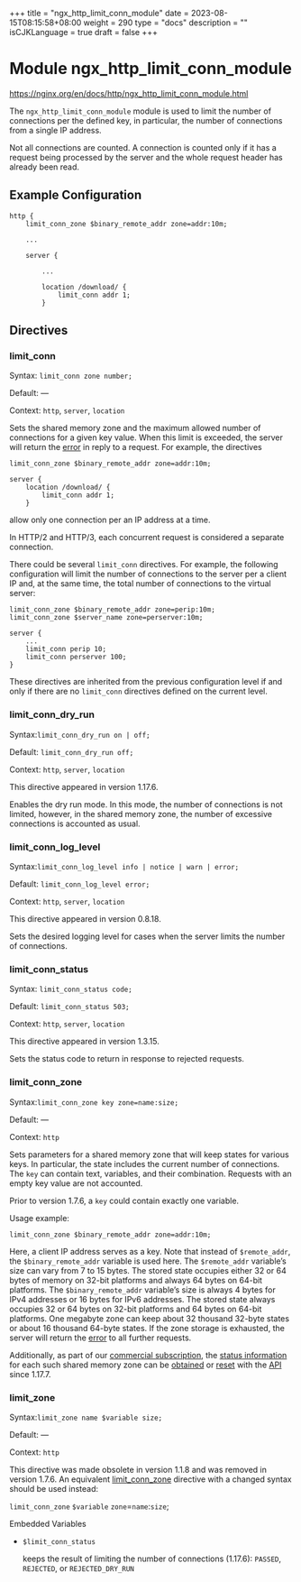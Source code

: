 +++
title = "ngx_http_limit_conn_module"
date = 2023-08-15T08:15:58+08:00
weight = 290
type = "docs"
description = ""
isCJKLanguage = true
draft = false
+++

# Module ngx_http_limit_conn_module

https://nginx.org/en/docs/http/ngx_http_limit_conn_module.html



The `ngx_http_limit_conn_module` module is used to limit the number of connections per the defined key, in particular, the number of connections from a single IP address.

Not all connections are counted. A connection is counted only if it has a request being processed by the server and the whole request header has already been read.



## Example Configuration



```
http {
    limit_conn_zone $binary_remote_addr zone=addr:10m;

    ...

    server {

        ...

        location /download/ {
            limit_conn addr 1;
        }
```





## Directives



### limit_conn

  Syntax:  `limit_conn zone number;`

  Default: —

  Context: `http`, `server`, `location`


Sets the shared memory zone and the maximum allowed number of connections for a given key value. When this limit is exceeded, the server will return the [error](https://nginx.org/en/docs/http/ngx_http_limit_conn_module.html#limit_conn_status) in reply to a request. For example, the directives

```
limit_conn_zone $binary_remote_addr zone=addr:10m;

server {
    location /download/ {
        limit_conn addr 1;
    }
```

allow only one connection per an IP address at a time.

In HTTP/2 and HTTP/3, each concurrent request is considered a separate connection.



There could be several `limit_conn` directives. For example, the following configuration will limit the number of connections to the server per a client IP and, at the same time, the total number of connections to the virtual server:

```
limit_conn_zone $binary_remote_addr zone=perip:10m;
limit_conn_zone $server_name zone=perserver:10m;

server {
    ...
    limit_conn perip 10;
    limit_conn perserver 100;
}
```



These directives are inherited from the previous configuration level if and only if there are no `limit_conn` directives defined on the current level.



### limit_conn_dry_run

  Syntax:`limit_conn_dry_run on | off;`

  Default: `limit_conn_dry_run off;`

  Context: `http`, `server`, `location`


This directive appeared in version 1.17.6.

Enables the dry run mode. In this mode, the number of connections is not limited, however, in the shared memory zone, the number of excessive connections is accounted as usual.



### limit_conn_log_level

  Syntax:`limit_conn_log_level info | notice | warn | error;`

  Default: `limit_conn_log_level error;`

  Context: `http`, `server`, `location`


This directive appeared in version 0.8.18.

Sets the desired logging level for cases when the server limits the number of connections.



### limit_conn_status

  Syntax:  `limit_conn_status code;`

  Default: `limit_conn_status 503;`

  Context: `http`, `server`, `location`


This directive appeared in version 1.3.15.

Sets the status code to return in response to rejected requests.



### limit_conn_zone

  Syntax:`limit_conn_zone key zone=name:size;`

  Default: —

  Context: `http`


Sets parameters for a shared memory zone that will keep states for various keys. In particular, the state includes the current number of connections. The `key` can contain text, variables, and their combination. Requests with an empty key value are not accounted.

Prior to version 1.7.6, a `key` could contain exactly one variable.

Usage example:

```
limit_conn_zone $binary_remote_addr zone=addr:10m;
```

Here, a client IP address serves as a key. Note that instead of `$remote_addr`, the `$binary_remote_addr` variable is used here. The `$remote_addr` variable’s size can vary from 7 to 15 bytes. The stored state occupies either 32 or 64 bytes of memory on 32-bit platforms and always 64 bytes on 64-bit platforms. The `$binary_remote_addr` variable’s size is always 4 bytes for IPv4 addresses or 16 bytes for IPv6 addresses. The stored state always occupies 32 or 64 bytes on 32-bit platforms and 64 bytes on 64-bit platforms. One megabyte zone can keep about 32 thousand 32-byte states or about 16 thousand 64-byte states. If the zone storage is exhausted, the server will return the [error](https://nginx.org/en/docs/http/ngx_http_limit_conn_module.html#limit_conn_status) to all further requests.



Additionally, as part of our [commercial subscription](http://nginx.com/products/), the [status information](https://nginx.org/en/docs/http/ngx_http_api_module.html#http_limit_conns_) for each such shared memory zone can be [obtained](https://nginx.org/en/docs/http/ngx_http_api_module.html#getHttpLimitConnZone) or [reset](https://nginx.org/en/docs/http/ngx_http_api_module.html#deleteHttpLimitConnZoneStat) with the [API](https://nginx.org/en/docs/http/ngx_http_api_module.html) since 1.17.7.





### limit_zone

  Syntax:`limit_zone name $variable size;`

  Default: —

  Context: `http`


This directive was made obsolete in version 1.1.8 and was removed in version 1.7.6. An equivalent [limit_conn_zone](https://nginx.org/en/docs/http/ngx_http_limit_conn_module.html#limit_conn_zone) directive with a changed syntax should be used instead:

`limit_conn_zone` `$variable` `zone`=`name`:`size`;





Embedded Variables



- `$limit_conn_status`

  keeps the result of limiting the number of connections (1.17.6): `PASSED`, `REJECTED`, or `REJECTED_DRY_RUN`